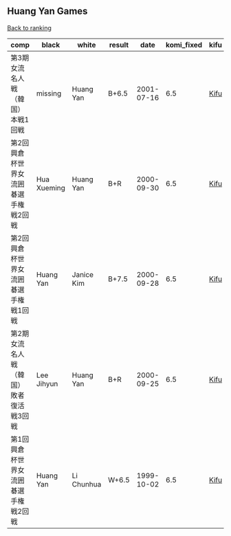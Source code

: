## Huang Yan Games

[Back to ranking](index.md)




| **comp** | **black** | **white** | **result** | **date** | **komi_fixed** | **kifu** | 
| --- | --- | --- | --- | --- | --- | --- |
| 第3期女流名人戦（韓国）本戦1回戦 | missing | Huang Yan | B+6.5 | 2001-07-16 | 6.5 | [Kifu](https://kifudepot.net/kifucontents.php?id=3tXfOXjIcYulYEIEOmK%2Fyg%3D%3D) | 
| 第2回興倉杯世界女流囲碁選手権戦2回戦 | Hua Xueming | Huang Yan | B+R | 2000-09-30 | 6.5 | [Kifu](https://kifudepot.net/kifucontents.php?id=Z9W4tu%2FzufzP5S9AKRJCnA%3D%3D) | 
| 第2回興倉杯世界女流囲碁選手権戦1回戦 | Huang Yan | Janice Kim | B+7.5 | 2000-09-28 | 6.5 | [Kifu](https://kifudepot.net/kifucontents.php?id=6xouB8qlsmE0xmOkqAVo9Q%3D%3D) | 
| 第2期女流名人戦（韓国）敗者復活戦3回戦 | Lee Jihyun | Huang Yan | B+R | 2000-09-25 | 6.5 | [Kifu](https://kifudepot.net/kifucontents.php?id=kjFhi6QkiKBniGEzEkR%2B0A%3D%3D) | 
| 第1回興倉杯世界女流囲碁選手権戦2回戦 | Huang Yan | Li Chunhua | W+6.5 | 1999-10-02 | 6.5 | [Kifu](https://kifudepot.net/kifucontents.php?id=qldwUkT%2Fo8SNn8PCEbc0OA%3D%3D) |




